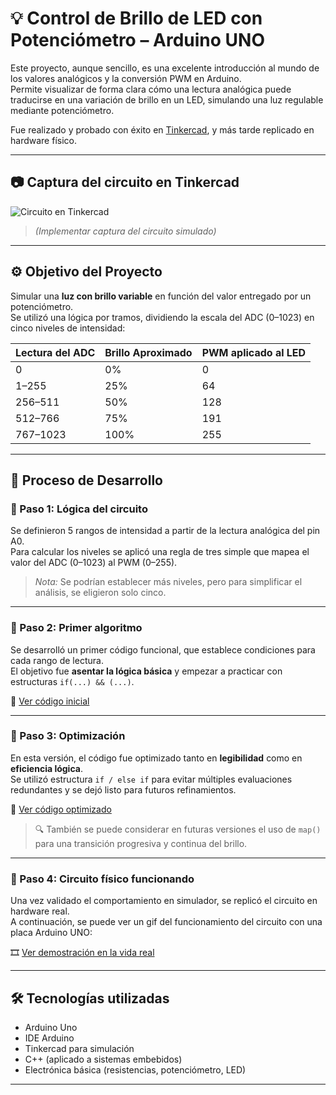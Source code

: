 # 💡 Control de Brillo de LED con Potenciómetro – Arduino UNO

Este proyecto, aunque sencillo, es una excelente introducción al mundo de los valores analógicos y la conversión PWM en Arduino.  
Permite visualizar de forma clara cómo una lectura analógica puede traducirse en una variación de brillo en un LED, simulando una luz regulable mediante potenciómetro.

Fue realizado y probado con éxito en [Tinkercad](https://www.tinkercad.com/), y más tarde replicado en hardware físico.

---

## 📷 Captura del circuito en Tinkercad

![Circuito en Tinkercad](ruta/a/tu/imagen.png)  
> *(Implementar captura del circuito simulado)*

---

## ⚙️ Objetivo del Proyecto

Simular una **luz con brillo variable** en función del valor entregado por un potenciómetro.  
Se utilizó una lógica por tramos, dividiendo la escala del ADC (0–1023) en cinco niveles de intensidad:

| Lectura del ADC | Brillo Aproximado | PWM aplicado al LED |
|------------------|--------------------|----------------------|
| 0                | 0%                 | 0                    |
| 1–255            | 25%                | 64                   |
| 256–511          | 50%                | 128                  |
| 512–766          | 75%                | 191                  |
| 767–1023         | 100%               | 255                  |

---

## 🧠 Proceso de Desarrollo

### 🔸 Paso 1: Lógica del circuito

Se definieron 5 rangos de intensidad a partir de la lectura analógica del pin A0.  
Para calcular los niveles se aplicó una regla de tres simple que mapea el valor del ADC (0–1023) al PWM (0–255).

> *Nota:* Se podrían establecer más niveles, pero para simplificar el análisis, se eligieron solo cinco.

---

### 🔸 Paso 2: Primer algoritmo

Se desarrolló un primer código funcional, que establece condiciones para cada rango de lectura.  
El objetivo fue **asentar la lógica básica** y empezar a practicar con estructuras `if(...) && (...)`.

📄 [Ver código inicial](ruta/a/codigo_1.ino)

---

### 🔸 Paso 3: Optimización

En esta versión, el código fue optimizado tanto en **legibilidad** como en **eficiencia lógica**.  
Se utilizó estructura `if / else if` para evitar múltiples evaluaciones redundantes y se dejó listo para futuros refinamientos.

📄 [Ver código optimizado](ruta/a/codigo_2.ino)

> 🔍 También se puede considerar en futuras versiones el uso de `map()` para una transición progresiva y continua del brillo.

---

### 🔸 Paso 4: Circuito físico funcionando

Una vez validado el comportamiento en simulador, se replicó el circuito en hardware real.  
A continuación, se puede ver un gif del funcionamiento del circuito con una placa Arduino UNO:

🎞️ [Ver demostración en la vida real](ruta/a/gif_o_video.mp4)

---

## 🛠️ Tecnologías utilizadas

- Arduino Uno
- IDE Arduino
- Tinkercad para simulación
- C++ (aplicado a sistemas embebidos)
- Electrónica básica (resistencias, potenciómetro, LED)

---
